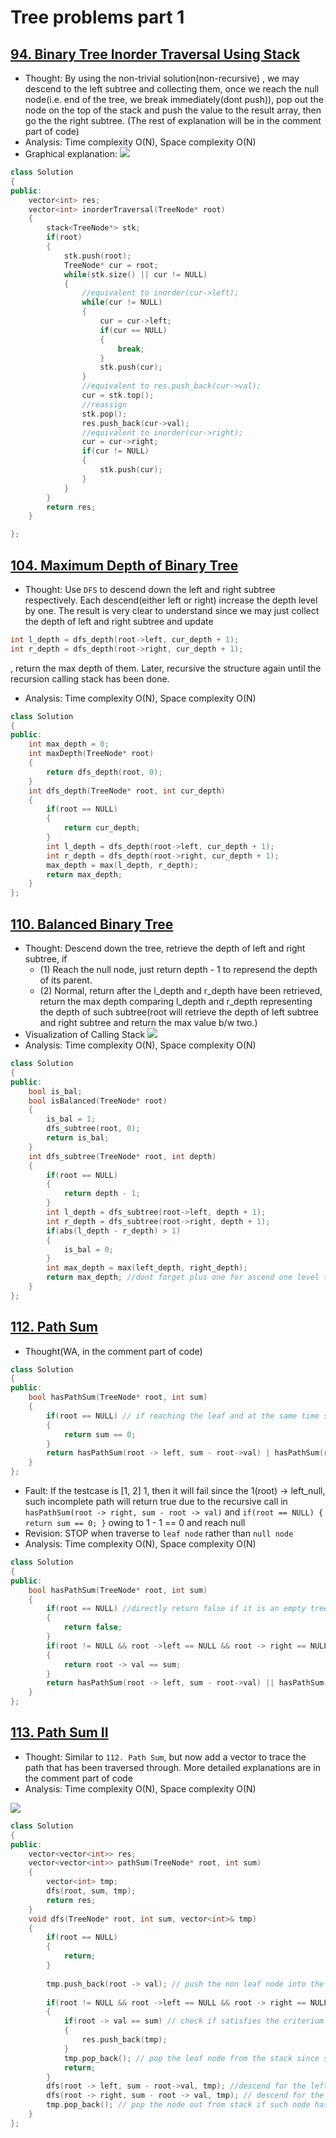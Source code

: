 # Tree problems part 1

## [94. Binary Tree Inorder Traversal Using Stack](https://leetcode.com/problems/binary-tree-inorder-traversal/description/)

* Thought: By using the non-trivial solution(non-recursive)
, we may descend to the left subtree and collecting them, once we reach the null node(i.e. end of the tree, we break immediately(dont push)), pop out the node on the top of the stack and push the value to the result array, then go the the right subtree.
(The rest of explanation will be in the comment part of code)
* Analysis: Time complexity O(N), Space complexity O(N)
* Graphical explanation: ![](https://i.imgur.com/z0QX6jH.jpg)
```cpp
class Solution
{
public:
    vector<int> res;
    vector<int> inorderTraversal(TreeNode* root)
    {
        stack<TreeNode*> stk;
        if(root)
        {
            stk.push(root);
            TreeNode* cur = root;
            while(stk.size() || cur != NULL)
            {
                //equivalent to inorder(cur->left);
                while(cur != NULL)
                {
                    cur = cur->left;
                    if(cur == NULL)
                    {
                        break;
                    }
                    stk.push(cur);
                }
                //equivalent to res.push_back(cur->val);
                cur = stk.top();
                //reassign
                stk.pop();
                res.push_back(cur->val);
                //equivalent to inorder(cur->right);
                cur = cur->right;
                if(cur != NULL)
                {
                    stk.push(cur);
                }
            }
        }
        return res;
    }

};
```

## [104. Maximum Depth of Binary Tree](https://leetcode.com/problems/maximum-depth-of-binary-tree/)

* Thought: Use `DFS` to descend down the left and right subtree respectively. Each descend(either left or right) increase the depth level by one. The result is very clear to understand since we may just collect the depth of left and right subtree and update
```cpp
int l_depth = dfs_depth(root->left, cur_depth + 1);
int r_depth = dfs_depth(root->right, cur_depth + 1);
```
, return the max depth of them. Later, recursive the structure again until the recursion calling stack has been done.
* Analysis: Time complexity O(N), Space complexity O(N)

```cpp
class Solution
{
public:
    int max_depth = 0;
    int maxDepth(TreeNode* root)
    {
        return dfs_depth(root, 0);
    }
    int dfs_depth(TreeNode* root, int cur_depth)
    {
        if(root == NULL)
        {
            return cur_depth;
        }
        int l_depth = dfs_depth(root->left, cur_depth + 1);
        int r_depth = dfs_depth(root->right, cur_depth + 1);
        max_depth = max(l_depth, r_depth);
        return max_depth;
    }
};

```

## [110. Balanced Binary Tree](https://leetcode.com/problems/balanced-binary-tree/)


* Thought: Descend down the tree, retrieve the depth of left and right subtree, if 
	* (1) Reach the null node, just return depth - 1 to represend the depth of its parent.
	* (2) Normal, return after the l_depth and r_depth have been retrieved, return the max depth comparing l_depth and r_depth representing the depth of such subtree(root will retrieve the depth of left subtree and right subtree and return the max value b/w two.)
* Visualization of Calling Stack ![](https://i.imgur.com/pvhNSI6.jpg)
* Analysis: Time complexity O(N), Space complexity O(N)

```cpp
class Solution
{
public:
    bool is_bal;
    bool isBalanced(TreeNode* root)
    {
        is_bal = 1;
        dfs_subtree(root, 0);
        return is_bal;
    }
    int dfs_subtree(TreeNode* root, int depth)
    {
        if(root == NULL)
        {
            return depth - 1;
        }
        int l_depth = dfs_subtree(root->left, depth + 1);
        int r_depth = dfs_subtree(root->right, depth + 1);
        if(abs(l_depth - r_depth) > 1)
        {
            is_bal = 0;
        }
        int max_depth = max(left_depth, right_depth);
        return max_depth; //dont forget plus one for ascend one level to root
    }
};
```

## [112. Path Sum](https://leetcode.com/problems/path-sum/)

* Thought(WA, in the comment part of code)
```cpp
class Solution 
{
public:
    bool hasPathSum(TreeNode* root, int sum) 
    {
        if(root == NULL) // if reaching the leaf and at the same time sum has been decreased to 0, answer is right.
        {
            return sum == 0; 
        }
        return hasPathSum(root -> left, sum - root->val) | hasPathSum(root -> right, sum - root -> val); // descend for the left subtree and right subtree  
    }
};
```
* Fault: If the testcase is [1, 2] 1, then it will fail since the 1(root) -> left_null, such incomplete path will return true due to the recursive call in  `hasPathSum(root -> right, sum - root -> val)` and `if(root == NULL) { return sum == 0; }` owing to 1 - 1 == 0 and reach null
* Revision: STOP when traverse to `leaf node` rather than `null node`
* Analysis: Time complexity O(N), Space complexity O(N)

```cpp
class Solution 
{
public:
    bool hasPathSum(TreeNode* root, int sum) 
    {
        if(root == NULL) //directly return false if it is an empty tree
        {
            return false; 
        }
        if(root != NULL && root ->left == NULL && root -> right == NULL) //stop at the leaf node to check if the residue of sum equals to the value of leaf node.
        {
            return root -> val == sum;
        }
        return hasPathSum(root -> left, sum - root->val) || hasPathSum(root -> right, sum - root -> val); //descending to check if left or right path gives at least one path for the creterium.
    }
};
```

## [113. Path Sum II](https://leetcode.com/problems/path-sum-ii/)

* Thought: Similar to `112. Path Sum`, but now add a vector to trace the path that has been traversed through. More detailed explanations are in the comment part of code
* Analysis: Time complexity O(N), Space complexity O(N)

![](https://imgur.com/J70aT7s.png)

```cpp
class Solution 
{
public:
    vector<vector<int>> res;
    vector<vector<int>> pathSum(TreeNode* root, int sum) 
    {
        vector<int> tmp;
        dfs(root, sum, tmp);
        return res;
    }
    void dfs(TreeNode* root, int sum, vector<int>& tmp)
    {
        if(root == NULL)
        {
            return; 
        }
            
        tmp.push_back(root -> val); // push the non leaf node into the stack(now with vector)
        
        if(root != NULL && root ->left == NULL && root -> right == NULL) //if it is leaf node
        {
            if(root -> val == sum) // check if satisfies the criterium
            {
                res.push_back(tmp);
            }
            tmp.pop_back(); // pop the leaf node from the stack since such node is the end of one root-to-leaf path    
            return;
        }
        dfs(root -> left, sum - root->val, tmp); //descend for the left subtree
        dfs(root -> right, sum - root -> val, tmp); // descend for the right subtree
        tmp.pop_back(); // pop the node out from stack if such node has been done(i.e. finished visiting left subtree and right subtree)
    }
};
```

